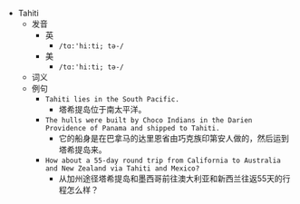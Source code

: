- Tahiti
  - 发音
    - 英
      - `/tɑ:'hi:ti; tə-/`
    - 美
      - `/tɑ:'hi:ti; tə-/`
  - 词义
  - 例句
    - `Tahiti lies in the South Pacific.`
      - 塔希提岛位于南太平洋。
    - `The hulls were built by Choco Indians in the Darien Providence of Panama and shipped to Tahiti.`
      - 它的船身是在巴拿马的达里恩省由巧克族印第安人做的，然后运到塔希提岛来。
    - `How about a 55-day round trip from California to Australia and New Zealand via Tahiti and Mexico?`
      - 从加州途径塔希提岛和墨西哥前往澳大利亚和新西兰往返55天的行程怎么样？

